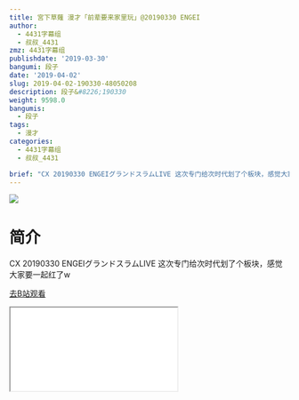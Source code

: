 ```yaml
---
title: 宮下草薙 漫才「前辈要来家里玩」@20190330 ENGEI
author:
  - 4431字幕组
  - 叔叔_4431
zmz: 4431字幕组
publishdate: '2019-03-30'
bangumi: 段子
date: '2019-04-02'
slug: 2019-04-02-190330-48050208
description: 段子&#8226;190330
weight: 9598.0
bangumis:
  - 段子
tags:
  - 漫才
categories:
  - 4431字幕组
  - 叔叔_4431

brief: "CX 20190330 ENGEIグランドスラムLIVE 这次专门给次时代划了个板块，感觉大家要一起红了w"
---
```

![](https://i.imgur.com/3WFenEi.jpg)
# 简介  
CX 20190330 ENGEIグランドスラムLIVE
这次专门给次时代划了个板块，感觉大家要一起红了w  

[去B站观看](https://www.bilibili.com/video/av48050208/)
<div class ="resp-container"><iframe class="testiframe" src="//player.bilibili.com/player.html?aid=48050208"", scrolling="no", allowfullscreen="true" > </iframe></div> 
